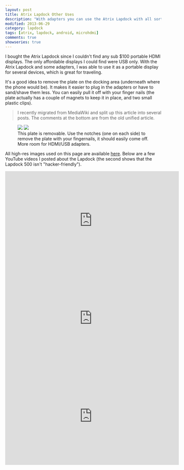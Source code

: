 ```yaml
---
layout: post
title: Atrix Lapdock Other Uses
description: "With adapters you can use the Atrix Lapdock with all sorts of devices."
modified: 2013-06-29
category: lapdock
tags: [atrix, lapdock, android, microhdmi]
comments: true
showseries: true
---
```


I bought the Atrix Lapdock since I couldn't find any sub $100 portable HDMI displays. The only affordable displays I
could find were USB only. With the Atrix Lapdock and some adapters, I was able to use it as a portable display for
several devices, which is great for traveling.

It's a good idea to remove the plate on the docking area (underneath where the phone would be). It makes it easier to
plug in the adapters or have to sand/shave them less. You can easily pull it off with your finger nails (the plate
actually has a couple of magnets to keep it in place, and two small plastic clips).

> I recently migrated from MediaWiki and split up this article into several posts. The comments at the bottom are from
the old unified article.

<figure class="half">
    <a href="http://imgur.com/WpsmI"><img src="http://i.imgur.com/WpsmIm.jpg"></a>
    <a href="http://imgur.com/5HAGw"><img src="http://i.imgur.com/5HAGwm.jpg"></a>
    <figcaption>This plate is removable. Use the notches (one on each side) to remove the plate with your fingernails, 
    it should easily come off. More room for HDMI/USB adapters.</figcaption>
</figure>

All high-res images used on this page are available [here](http://imgur.com/a/zEkwz). Below are a few YouTube videos I posted about the Lapdock (the second shows that the Lapdock 500 isn't "hacker-friendly").

<iframe width="560" height="315" src="http://www.youtube.com/embed/VfdKq33WgHw" frameborder="0"> </iframe><br />

<iframe width="560" height="315" src="http://www.youtube.com/embed/zCxTTrTZSSM" frameborder="0"> </iframe><br />

<iframe width="560" height="315" src="http://www.youtube.com/embed/x_yhJ_QBfaU" frameborder="0"> </iframe>

